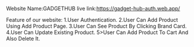 Website Name:GADGETHUB
live link:https://gadget-hub-auth.web.app/



Feature of our website:
1.User Authentication.
2.User Can Add Product Using Add Product Page.
3.User Can See Product By Clicking Brand Card.
4.User Can Update Existing Product.
5>User Can Add Product To Cart And Also Delete It.